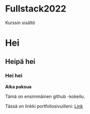 # Fullstack2022
Kurssin sisältö

# Hei
## Heipä hei
### Hei hei

**Aika paksua**

Tämä on ensimmäinen github -kokeilu.

Tässä on linkki portfoliosivuilleni:
[Link](www.sanna-makela.com)

